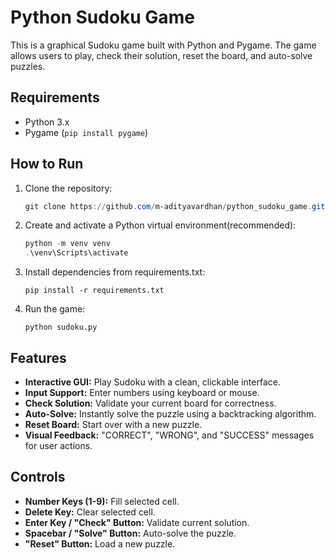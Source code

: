 
# Python Sudoku Game

This is a graphical Sudoku game built with Python and Pygame. The game allows users to play, check their solution, reset the board, and auto-solve puzzles.

## Requirements

- Python 3.x
- Pygame (`pip install pygame`)

## How to Run
1. Clone the repository:
    ```powershell
    git clone https://github.com/m-adityavardhan/python_sudoku_game.git
    ```

2. Create and activate a Python virtual environment(recommended):
    ```powershell
    python -m venv venv
    .\venv\Scripts\activate
    ```
3. Install dependencies from requirements.txt:
   ```
   pip install -r requirements.txt
   ```
4. Run the game:
   ```
   python sudoku.py
   ```

## Features

- **Interactive GUI:** Play Sudoku with a clean, clickable interface.
- **Input Support:** Enter numbers using keyboard or mouse.
- **Check Solution:** Validate your current board for correctness.
- **Auto-Solve:** Instantly solve the puzzle using a backtracking algorithm.
- **Reset Board:** Start over with a new puzzle.
- **Visual Feedback:** "CORRECT", "WRONG", and "SUCCESS" messages for user actions.



## Controls

- **Number Keys (1-9):** Fill selected cell.
- **Delete Key:** Clear selected cell.
- **Enter Key / "Check" Button:** Validate current solution.
- **Spacebar / "Solve" Button:** Auto-solve the puzzle.
- **"Reset" Button:** Load a new puzzle.



